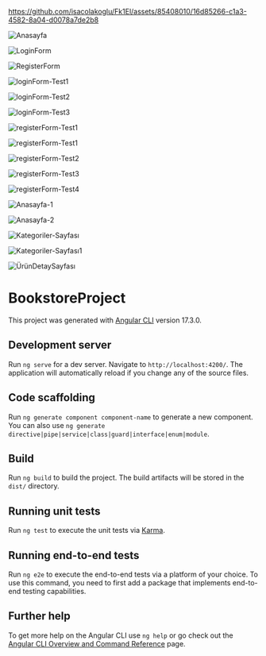 




https://github.com/isacolakoglu/Fk1El/assets/85408010/16d85266-c1a3-4582-8a04-d0078a7de2b8



![Anasayfa](https://github.com/isacolakoglu/Fk1El/assets/85408010/19329c0e-a174-487b-a0fb-0a8881bcf4e6)

![LoginForm](https://github.com/isacolakoglu/Fk1El/assets/85408010/5c06873f-eccf-4dca-a9ce-52c58c2d6238)

![RegisterForm](https://github.com/isacolakoglu/Fk1El/assets/85408010/0b7af6b4-9275-437f-a572-83295e91a5c5)

![loginForm-Test1](https://github.com/isacolakoglu/Fk1El/assets/85408010/70fc8dd3-5861-44b0-92a9-7979dc3a5c27)

![loginForm-Test2](https://github.com/isacolakoglu/Fk1El/assets/85408010/520a41b2-47be-4d62-98ae-f54bbe475b4e)

![loginForm-Test3](https://github.com/isacolakoglu/Fk1El/assets/85408010/cbd24c39-eac2-4a58-93a8-dfb0297c609c)

![registerForm-Test1](https://github.com/isacolakoglu/Fk1El/assets/85408010/0d8d3296-8a84-4d2e-8181-135d4648060d)

![registerForm-Test1](https://github.com/isacolakoglu/Fk1El/assets/85408010/8b8494bb-541d-4c42-b092-a2f36dd1aaeb)

![registerForm-Test2](https://github.com/isacolakoglu/Fk1El/assets/85408010/b3481d33-3f28-4086-b45f-bb7cc09c446e)

![registerForm-Test3](https://github.com/isacolakoglu/Fk1El/assets/85408010/25e83ac8-31d5-4bf1-8a47-26506bf4096d)

![registerForm-Test4](https://github.com/isacolakoglu/Fk1El/assets/85408010/5d670d23-848d-4b38-b1a0-9487fcf32978)

![Anasayfa-1](https://github.com/isacolakoglu/Fk1El/assets/85408010/51d5aebb-3e9d-42a6-8c0e-b7460dca8ce2)

![Anasayfa-2](https://github.com/isacolakoglu/Fk1El/assets/85408010/63e3fcca-d29b-48c2-a63b-f90aada980ad)

![Kategoriler-Sayfası](https://github.com/isacolakoglu/Fk1El/assets/85408010/1e04bbdd-d08d-4bd0-95fb-6a2b994a94a3)

![Kategoriler-Sayfası1](https://github.com/isacolakoglu/Fk1El/assets/85408010/318562b6-4dbf-4ad9-bc31-e59f06ac8b54)

![ÜrünDetaySayfası](https://github.com/isacolakoglu/Fk1El/assets/85408010/a0db3816-c8ce-4490-aadb-73ba242c2328)



# BookstoreProject

This project was generated with [Angular CLI](https://github.com/angular/angular-cli) version 17.3.0.

## Development server

Run `ng serve` for a dev server. Navigate to `http://localhost:4200/`. The application will automatically reload if you change any of the source files.

## Code scaffolding

Run `ng generate component component-name` to generate a new component. You can also use `ng generate directive|pipe|service|class|guard|interface|enum|module`.

## Build

Run `ng build` to build the project. The build artifacts will be stored in the `dist/` directory.

## Running unit tests

Run `ng test` to execute the unit tests via [Karma](https://karma-runner.github.io).

## Running end-to-end tests

Run `ng e2e` to execute the end-to-end tests via a platform of your choice. To use this command, you need to first add a package that implements end-to-end testing capabilities.

## Further help

To get more help on the Angular CLI use `ng help` or go check out the [Angular CLI Overview and Command Reference](https://angular.io/cli) page.
